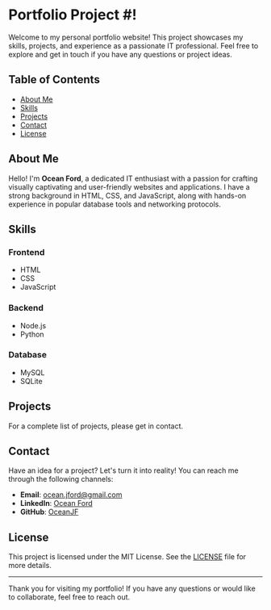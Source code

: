 # Portfolio Project #!

Welcome to my personal portfolio website! This project showcases my skills, projects, and experience as a passionate IT professional. Feel free to explore and get in touch if you have any questions or project ideas.

## Table of Contents

- [About Me](#about-me)
- [Skills](#skills)
- [Projects](#projects)
- [Contact](#contact)
- [License](#license)

## About Me

Hello! I'm **Ocean Ford**, a dedicated IT enthusiast with a passion for crafting visually captivating and user-friendly websites and applications. I have a strong background in HTML, CSS, and JavaScript, along with hands-on experience in popular database tools and networking protocols.

## Skills

### Frontend

- HTML
- CSS
- JavaScript

### Backend

- Node.js
- Python

### Database

- MySQL
- SQLite

## Projects

For a complete list of projects, please get in contact.

## Contact

Have an idea for a project? Let's turn it into reality! You can reach me through the following channels:

- **Email**: [ocean.jford@gmail.com](mailto:ocean.jford@gmail.com)
- **LinkedIn**: [Ocean Ford](https://www.linkedin.com/in/ocean-ford-a9304331a/)
- **GitHub**: [OceanJF](https://github.com/OceanJF)

## License

This project is licensed under the MIT License. See the [LICENSE](LICENSE) file for more details.

---

Thank you for visiting my portfolio! If you have any questions or would like to collaborate, feel free to reach out.

